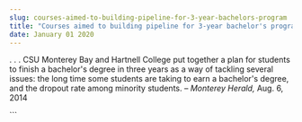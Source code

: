 ```yaml
---
slug: courses-aimed-to-building-pipeline-for-3-year-bachelors-program
title: "Courses aimed to building pipeline for 3-year bachelor's program"
date: January 01 2020
---
```


 
<p>
  . . . CSU Monterey Bay and Hartnell College put together a plan for students
  to finish a bachelor's degree in three years as a way of tackling several
  issues: the long time some students are taking to earn a bachelor's degree,
  and the dropout rate among minority students. – <em>Monterey Herald,</em> Aug.
  6, 2014
</p>
```
